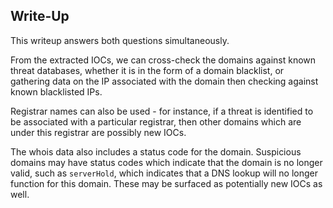 ﻿## Write-Up

This writeup answers both questions simultaneously.

From the extracted IOCs, we can cross-check the domains against known threat databases, whether it is in the form of a domain blacklist, or gathering data on the IP associated with the domain then checking against known blacklisted IPs.

Registrar names can also be used - for instance, if a threat is identified to be associated with a particular registrar, then other domains which are under this registrar are possibly new IOCs.

The whois data also includes a status code for the domain. Suspicious domains may have status codes which indicate that the domain is no longer valid, such as `serverHold`, which indicates that a DNS lookup will no longer function for this domain. These may be surfaced as potentially new IOCs as well.
